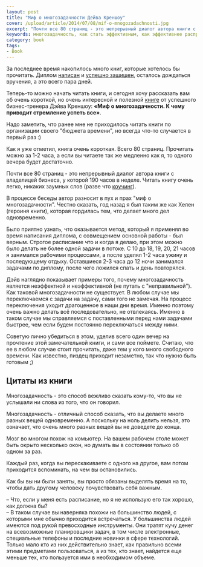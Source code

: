 ```yaml
---
layout: post
title: "Миф о многозадачности Дейва Креншоу"
cover: /upload/article/2014/07/08/mif-o-mnogozadachnosti.jpg
excerpt: "Почти все 80 страниц - это непрерывный диалог автора книги с владелецей бизнеса, которая не справляется с тем грузом ответственности, который накопился со временем."
keywords: многозадачность, как стать эффективным, как эффективнее распределять время, переключение между задачами
category: book
tags:
- Book
---
```


За последнее время накопилось много книг, которые хотелось бы прочитать. Диплом [написан](http://instagram.com/p/pqIe09xc0w) и [успешно защищен](http://instagram.com/p/prFObGxc7X), осталось дождаться вручения, а это всего пара дней.

Теперь-то можно начать читать книги, и сегодня хочу рассказать вам об очень короткой, но очень интересной и полезной [книге](http://www.litres.ru/deyv-krenshou/mif-o-mnogozadachnosti-k-chemu-privodit-stremlenie-uspet-vse/) от успешного бизнес-тренера Дэйва Креншоу:
**«Миф о многозадачности. К чему приводит стремление успеть все»**.

Надо заметить, что ранее мне не приходилось читать книги по организации своего "бюджета времени", но всегда что-то случается в первый раз :)

Как я уже отметил, книга очень короткая. Всего 80 страниц. Прочитать можно за 1-2 часа, а если вы читаете так же медленно как я, то одного вечера будет достаточно.

Почти все 80 страниц - это непрерывный диалог автора книги с владелицей бизнеса, у которой 190 часов в неделе. Читать книгу очень легко, никаких заумных слов (разве что [коучинг](http://ru.wikipedia.org/wiki/%D0%9A%D0%BE%D1%83%D1%87%D0%B8%D0%BD%D0%B3)).

В процессе беседы автор разносит в пух и прах "миф о многозадачности". Честно сказать, год назад я был таким же как Хелен (героиня книги), которая гордилась тем, что делает много дел одновременно.

Было приятно узнать, что оказывается метод, который я применял во время написания диплома, с совмещением основной работы - был верным. Строгое расписание что и когда я делаю, при этом можно было делать не более одной задачи в потоке.
С 10 до 18, 19, 20, 21 часов я занимался рабочими процессами, а после уделял 1-2 часа ужину и последующему отдыху. Оставшиеся 2-3 часа до 12 ночи занимался задачами по диплому, после чего ложился спать и день повторялся.

Дэйв наглядно показывает примеры того, почему многозадачность является неэффектной и неэффективной (не путать с "неправильной"). Как таковой многозадачности не существует. В любом случае мы переключаемся с задачи на задачу, сами того не замечая.
На процесс переключения уходит драгоценное в наши дни время. Именно поэтому очень важно делать всё последовательно, не отвлекаясь. Именно в таком случае мы справляемся с поставленными перед нами задачами быстрее, чем если будем постоянно переключаться между ними.

Советую лично убедиться в этом, уделив всего один вечер на прочтение этой замечательной книги, и сами все поймете. Считаю, что ее в любом случае стоит прочитать, даже тем у кого много свободного времени. Как известно, пиздец приходит незаметно, так что нужно быть готовым ;)

## Цитаты из книги

Многозадачность - это способ вежливо сказать кому-то, что вы не услышали ни слова из того, что он говорил.

Многозадачность - отличный способ сказать, что вы делаете много разных вещей одновременно. А поскольку на ноль делить нельзя, это означает, что очень много разных вещей вы не доведете до конца.

Мозг во многом похож на комьютер. На вашем рабочем столе может быть окрыто несколько окон, но думать вы в состоянии только об одном за раз.

Каждый раз, когда вы перескакиваете с одного на другое, вам потом приходится вспоминать, на чем вы остановились.

Как бы вы ни были заняты, вы просто обязаны выделять время на то, чтобы дать другому человеку почувствовать себя важным.

– Что, если у меня есть расписание, но я не использую его так хорошо, как должна бы? <br> – В таком случае вы наверняка похожи на большинство людей, с которыми мне обычно приходится встречаться. У большинства людей имеются под рукой превосходные инструменты. Они тратят кучу денег на всевозможные планировщики задач, в том числе электронные, специальные телефоны и последние новинки в сфере технологий. Только мало кто из них действительно знает, как правильно всеми этими предметами пользоваться, а из тех, кто знает, найдется еще меньше тех, кто пользуется ими в необходимом объеме.

